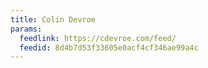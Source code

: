 ```yaml
---
title: Colin Devroe
params:
  feedlink: https://cdevroe.com/feed/
  feedid: 8d4b7d53f33605e0acf4cf346ae99a4c
---
```

